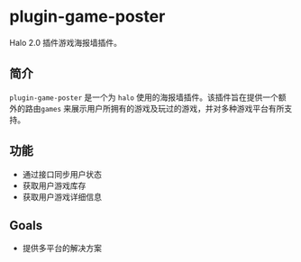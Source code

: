 # plugin-game-poster

Halo 2.0 插件游戏海报墙插件。

## 简介
`plugin-game-poster` 是一个为 `halo` 使用的海报墙插件。该插件旨在提供一个额外的路由`games` 来展示用户所拥有的游戏及玩过的游戏，并对多种游戏平台有所支持。

## 功能

- 通过接口同步用户状态
- 获取用户游戏库存
- 获取用户游戏详细信息

## Goals

- 提供多平台的解决方案
